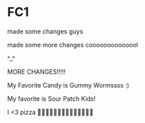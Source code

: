 # FC1
made some changes guys

made some more changes coooooooooooool 

^_^ 



MORE CHANGES!!!!!

My Favorite Candy is Gummy Wormssss :)

My favorite is Sour Patch Kids!

I <3 pizza 🍕🍕🍕🍕🍕🍕🍕🍕🍕🍕🍕🍕🍕🍕
